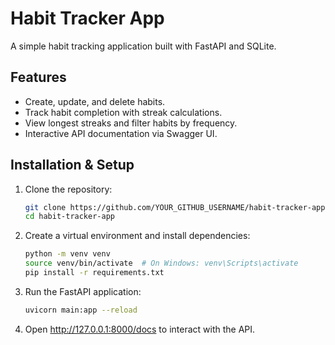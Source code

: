 # Habit Tracker App  
A simple habit tracking application built with FastAPI and SQLite.

## Features
- Create, update, and delete habits.
- Track habit completion with streak calculations.
- View longest streaks and filter habits by frequency.
- Interactive API documentation via Swagger UI.

## Installation & Setup
1. Clone the repository:
   ```bash
   git clone https://github.com/YOUR_GITHUB_USERNAME/habit-tracker-app.git
   cd habit-tracker-app

2. Create a virtual environment and install dependencies:
   ```bash
   python -m venv venv
   source venv/bin/activate  # On Windows: venv\Scripts\activate
   pip install -r requirements.txt

3. Run the FastAPI application:
   ```bash
   uvicorn main:app --reload

4. Open http://127.0.0.1:8000/docs to interact with the API.
